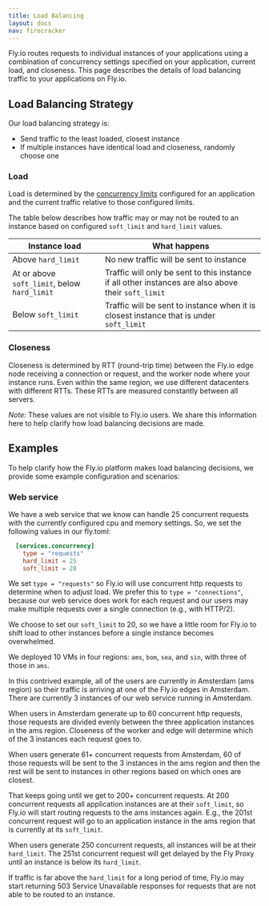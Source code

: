 ```yaml
---
title: Load Balancing
layout: docs
nav: firecracker
---
```


Fly.io routes requests to individual instances of your applications using a combination of concurrency settings specified on your application, current load, and closeness. This page describes the details of load balancing traffic to your applications on Fly.io.

## Load Balancing Strategy

Our load balancing strategy is:
* Send traffic to the least loaded, closest instance
* If multiple instances have identical load and closeness, randomly choose one


### Load

Load is determined by the [concurrency limits](/docs/reference/configuration#services-concurrency) configured for an application and the current traffic relative to those configured limits.

The table below describes how traffic may or may not be routed to an instance based on configured `soft_limit` and `hard_limit` values.

| Instance load | What happens |
|---|---|
| Above `hard_limit` | No new traffic will be sent to instance |
| At or above `soft_limit`, below `hard_limit` | Traffic will only be sent to this instance if all other instances are also above their `soft_limit` |
| Below `soft_limit` | Traffic will be sent to instance when it is closest instance that is under `soft_limit` |

### Closeness

Closeness is determined by RTT (round-trip time) between the Fly.io edge node receiving a connection or request, and the worker node where your instance runs. Even within the same region, we use different datacenters with different RTTs. These RTTs are measured constantly between all servers.

*Note:* These values are not visible to Fly.io users. We share this information here to help clarify how load balancing decisions are made.

## Examples

To help clarify how the Fly.io platform makes load balancing decisions, we provide some example configuration and scenarios:

### Web service

We have a web service that we know can handle 25 concurrent requests with the currently configured cpu and memory settings. So, we set the following values in our fly.toml:

```toml
  [services.concurrency]
    type = "requests"
    hard_limit = 25
    soft_limit = 20
```

We set `type = "requests"` so Fly.io will use concurrent http requests to determine when to adjust load. We prefer this to `type = "connections"`, because our web service does work for each request and our users may make multiple requests over a single connection (e.g., with HTTP/2).

We choose to set our `soft_limit` to 20, so we have a little room for Fly.io to shift load to other instances before a single instance becomes overwhelmed.

We deployed 10 VMs in four regions: `ams`, `bom`, `sea`, and `sin`, with three of those in `ams`.

In this contrived example, all of the users are currently in Amsterdam (ams region) so their traffic is arriving at one of the Fly.io edges in Amsterdam. There are currently 3 instances of our web service running in Amsterdam.

When users in Amsterdam generate up to 60 concurrent http requests, those requests are divided evenly between the three application instances in the ams region. Closeness of the worker and edge will determine which of the 3 instances each request goes to.

When users generate 61+ concurrent requests from Amsterdam, 60 of those requests will be sent to the 3 instances in the ams region and then the rest will be sent to instances in other regions based on which ones are closest.

That keeps going until we get to 200+ concurrent requests. At 200 concurrent requests all application instances are at their `soft_limit`, so Fly.io will start routing requests to the ams instances again. E.g., the 201st concurrent request will go to an application instance in the ams region that is currently at its `soft_limit`.

When users generate 250 concurrent requests, all instances will be at their `hard_limit`. The 251st concurrent request will get delayed by the Fly Proxy until an instance is below its `hard_limit`.

If traffic is far above the `hard_limit` for a long period of time, Fly.io may start returning 503 Service Unavailable responses for requests that are not able to be routed to an instance.
